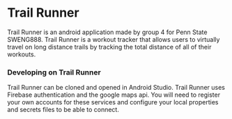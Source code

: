 # Trail Runner
Trail Runner is an android application made by group 4 for Penn State SWENG888. Trail Runner is a workout tracker that allows users to virtually travel on long distance trails by tracking the total distance of all of their workouts.

### Developing on Trail Runner
Trail Runner can be cloned and opened in Android Studio. Trail Runner uses Firebase authentication and the google maps api. You will need to register your own accounts for these services and configure your local properties and secrets files to be able to connect.
